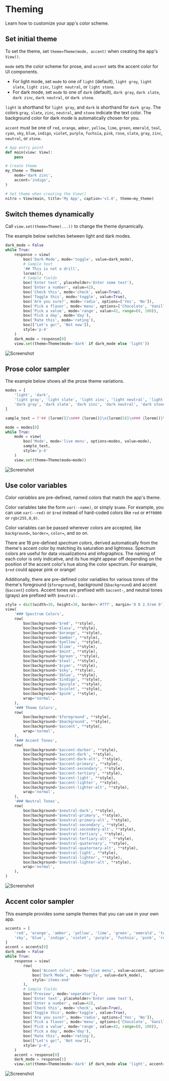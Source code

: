 # Theming

Learn how to customize your app's color scheme.

## Set initial theme

To set the theme, set `theme=Theme(mode, accent)` when creating the app's `View()`.

`mode` sets the color scheme for prose, and `accent` sets the accent color for UI components.

- For light mode, set `mode` to one of `light` (default), `light gray`, `light slate`, `light zinc`, `light neutral`, or `light stone`.
- For dark mode, set `mode` to one of `dark` (default), `dark gray`, `dark slate`, `dark zinc`, `dark neutral`, or `dark stone`.

`light` is shorthand for `light gray`, and `dark` is shorthand for `dark gray`.
The colors `gray`, `slate`, `zinc`, `neutral`, and `stone` indicate the text color. The background color for dark mode is automatically chosen for you.

`accent` must be one of `red`, `orange`, `amber`, `yellow`, `lime`, `green`, `emerald`, `teal`, 
`cyan`, `sky`, `blue`, `indigo`, `violet`, `purple`, `fuchsia`, `pink`, `rose`, `slate`, `gray`, 
`zinc`, `neutral`, or `stone`.


```py
# App entry point
def main(view: View):
    pass

# Create theme
my_theme = Theme(
    mode='dark zinc',
    accent='indigo',
)

# Set theme when creating the View()
nitro = View(main, title='My App', caption='v1.0', theme=my_theme)

```



## Switch themes dynamically

Call `view.set(theme=Theme(...))` to change the theme dynamically.

The example below switches between light and dark modes.


```py
dark_mode = False
while True:
    response = view(
        box('Dark Mode', mode='toggle', value=dark_mode),
        # Sample text
        '## This is not a drill',
        lorem(5),
        # Sample fields
        box('Enter text', placeholder='Enter some text'),
        box('Enter a number', value=42),
        box('Check this', mode='check', value=True),
        box('Toggle this', mode='toggle', value=True),
        box('Are you sure?', mode='radio', options=['Yes', 'No']),
        box('Pick a flavor', mode='menu', options=['Chocolate', 'Vanilla'], value='Chocolate'),
        box('Pick a value', mode='range', value=42, range=(0, 100)),
        box('Pick a day', mode='day'),
        box('Rate this', mode='rating'),
        box(["Let's go!", 'Not now']),
        style='p-4'
    )
    dark_mode = response[0]
    view.set(theme=Theme(mode='dark' if dark_mode else 'light'))
```


![Screenshot](assets/screenshots/theme_dark_mode.png)


## Prose color sampler

The example below shows all the prose theme variations.


```py
modes = [
    'light', 'dark',
    'light gray', 'light slate', 'light zinc', 'light neutral', 'light stone',
    'dark gray', 'dark slate', 'dark zinc', 'dark neutral', 'dark stone',
]

sample_text = f'## {lorem()}\n### {lorem()}\n{lorem(5)}\n### {lorem()}\n{lorem(5)}'

mode = modes[0]
while True:
    mode = view(
        box('Mode', mode='live menu', options=modes, value=mode),
        sample_text,
        style='p-4'
    )
    view.set(theme=Theme(mode=mode))
```


![Screenshot](assets/screenshots/theme_prose_modes.png)


## Use color variables

*Color variables* are pre-defined, named colors that match the app's theme.

Color variables take the form `var(--name)`, or simply `$name`. For example, you can use
`var(--red)` or `$red` instead of hard-coded colors like `red` or `#ff0000` or `rgb(255,0,0)`.

Color variables can be passed wherever colors are accepted, like `background=`, `border=`, `color=`, and so on.

There are 16 pre-defined *spectrum colors*, derived automatically from the theme's accent color by matching its
saturation and lightness. Spectrum colors are useful for data visualizations and infographics. The naming of each
color is only indicative, and its hue might appear off depending on the position of the accent color's hue along the
color spectrum. For example, `$red` could appear pink or orange!

Additionally, there are pre-defined color variables for various *tones* of the theme's foreground (`$foreground`),
background (`$background`) and accent (`$accent`) colors.
Accent tones are prefixed with `$accent-`, and neutral tones (grays) are prefixed with `$neutral-`.


```py
style = dict(width=30, height=30, border='#777', margin='0 0 2.5rem 0')
view(
    '### Spectrum Colors',
    row(
        box(background='$red', **style),
        box(background='$lava', **style),
        box(background='$orange', **style),
        box(background='$amber', **style),
        box(background='$yellow', **style),
        box(background='$lime', **style),
        box(background='$mint', **style),
        box(background='$green', **style),
        box(background='$teal', **style),
        box(background='$cyan', **style),
        box(background='$sky', **style),
        box(background='$blue', **style),
        box(background='$indigo', **style),
        box(background='$purple', **style),
        box(background='$violet', **style),
        box(background='$pink', **style),
        wrap='normal',
    ),
    '### Theme Colors',
    row(
        box(background='$foreground', **style),
        box(background='$background', **style),
        box(background='$accent', **style),
        wrap='normal',
    ),
    '### Accent Tones',
    row(
        box(background='$accent-darker', **style),
        box(background='$accent-dark', **style),
        box(background='$accent-dark-alt', **style),
        box(background='$accent-primary', **style),
        box(background='$accent-secondary', **style),
        box(background='$accent-tertiary', **style),
        box(background='$accent-light', **style),
        box(background='$accent-lighter', **style),
        box(background='$accent-lighter-alt', **style),
        wrap='normal',
    ),
    '### Neutral Tones',
    row(
        box(background='$neutral-dark', **style),
        box(background='$neutral-primary', **style),
        box(background='$neutral-primary-alt', **style),
        box(background='$neutral-secondary', **style),
        box(background='$neutral-secondary-alt', **style),
        box(background='$neutral-tertiary', **style),
        box(background='$neutral-tertiary-alt', **style),
        box(background='$neutral-quaternary', **style),
        box(background='$neutral-quaternary-alt', **style),
        box(background='$neutral-light', **style),
        box(background='$neutral-lighter', **style),
        box(background='$neutral-lighter-alt', **style),
        wrap='normal',
    ),
)
```


![Screenshot](assets/screenshots/theme_colors.png)


## Accent color sampler

This example provides some sample themes that you can use in your own app.


```py
accents = [
    'red', 'orange', 'amber', 'yellow', 'lime', 'green', 'emerald', 'teal', 'cyan',
    'sky', 'blue', 'indigo', 'violet', 'purple', 'fuchsia', 'pink', 'rose',
]
accent = accents[0]
dark_mode = False
while True:
    response = view(
        row(
            box('Accent color', mode='live menu', value=accent, options=accents),
            box('Dark Mode', mode='toggle', value=dark_mode),
            style='items-end'
        ),
        # Sample fields
        box('Preview', mode='separator'),
        box('Enter text', placeholder='Enter some text'),
        box('Enter a number', value=42),
        box('Check this', mode='check', value=True),
        box('Toggle this', mode='toggle', value=True),
        box('Are you sure?', mode='radio', options=['Yes', 'No']),
        box('Pick a flavor', mode='menu', options=['Chocolate', 'Vanilla'], value='Chocolate'),
        box('Pick a value', mode='range', value=42, range=(0, 100)),
        box('Pick a day', mode='day'),
        box('Rate this', mode='rating'),
        box(["Let's go!", 'Not now']),
        style='p-4',
    )
    accent = response[0]
    dark_mode = response[1]
    view.set(theme=Theme(mode='dark' if dark_mode else 'light', accent=accent))
```


![Screenshot](assets/screenshots/theme_samples.png)
